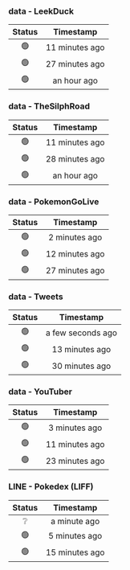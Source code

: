### data - LeekDuck
| Status | Timestamp |
|:------:|:---------:|
| 🟢 | 11 minutes ago |
| 🟢 | 27 minutes ago |
| 🟢 | an hour ago |

### data - TheSilphRoad
| Status | Timestamp |
|:------:|:---------:|
| 🟢 | 11 minutes ago |
| 🟢 | 28 minutes ago |
| 🟢 | an hour ago |

### data - PokemonGoLive
| Status | Timestamp |
|:------:|:---------:|
| 🟢 | 2 minutes ago |
| 🟢 | 12 minutes ago |
| 🟢 | 27 minutes ago |

### data - Tweets
| Status | Timestamp |
|:------:|:---------:|
| 🟢 | a few seconds ago |
| 🟢 | 13 minutes ago |
| 🟢 | 30 minutes ago |

### data - YouTuber
| Status | Timestamp |
|:------:|:---------:|
| 🟢 | 3 minutes ago |
| 🟢 | 11 minutes ago |
| 🟢 | 23 minutes ago |

### LINE - Pokedex (LIFF)
| Status | Timestamp |
|:------:|:---------:|
| ❔ | a minute ago |
| 🟢 | 5 minutes ago |
| 🟢 | 15 minutes ago |

